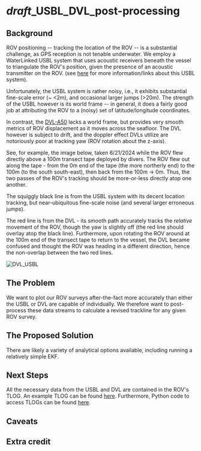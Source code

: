 # *draft*_USBL_DVL_post-processing

## Background
ROV positioning -- tracking the location of the ROV -- is a substantial challenge, as GPS reception is not tenable underwater. 
We employ a WaterLinked USBL system that uses acoustic receivers beneath the vessel to triangulate the ROV's position, given the presence of an acoustic transmitter on the ROV. 
(see [here](https://github.com/zhrandell/Seattle_Aquarium_CCR_development/blob/main/1-pagers/USBL_acoustic_logging.md) for more information/links about this USBL system). 

Unfortunately, the USBL system is rather noisy, i.e., it exhibits substantial fine-scale error (~ <2m), and occasional larger jumps (>20m).
The strength of the USBL however is its world frame -- in general, it does a fairly good job at attributing the ROV to a (noisy) set of latitude/longitude coordinates.

In contrast, the [DVL-A50](https://waterlinked.github.io/dvl/dvl-a50/) lacks a world frame, but provides very smooth metrics of ROV displacement as it moves across the seafloor.
The DVL however is subject to drift, and the doppler effect DVLs utilize are notoriously poor at tracking yaw (ROV rotation about the z-axis). 

See, for example, the image below, taken 6/21/2024 while the ROV flew directly above a 100m transect tape deployed by divers. 
The ROV flew out along the tape - from the 0m end of the tape (the more northerly end) to the 100m (to the south south-east), then back from the 100m -> 0m.
Thus, the two passes of the ROV's tracking should be more-or-less directly atop one another. 

The squiggly black line is from the USBL system with its decent location tracking, but near-ubiquitous fine-scale noise (and several larger erroneous jumps).

The red line is from the DVL - its smooth path accurately tracks the *relative* movement of the ROV, though the yaw is slightly off (the red line should overlay atop the black line). 
Furthermore, upon rotating the ROV around at the 100m end of the transect tape to return to the vessel, the DVL became confused and thought the ROV was heading in a different direction, hence the non-overlap between the two red lines. 

![DVL_USBL](https://github.com/zhrandell/Seattle_Aquarium_CCR_development/assets/49246458/e71ef7ac-deb5-468d-bf2d-4a8a59efaee8)

## The Problem
We want to plot our ROV surveys after-the-fact more accurately than either the USBL or DVL are capable of individually. 
We therefore want to post-process these data streams to calculate a revised trackline for any given ROV survey. 

## The Proposed Solution
There are likely a variety of analytical options available, including running a relatively simple EKF.

## Next Steps
All the necessary data from the USBL and DVL are contained in the ROV's TLOG. 
An example TLOG can be found [here](https://www.dropbox.com/scl/fo/4t5c2jr2la2w4hdx15zzx/AIpZHlauJyygAiNhgufH6mU?rlkey=6mcu34evuvo19no5vebd5yqar&dl=0). 
Furthermore, Python code to access TLOGs can be found [here](https://github.com/clydemcqueen/ardusub_log_tools). 

## Caveats

## Extra credit 

